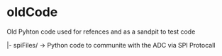 # oldCode

Old Pyhton code used for refences and as a sandpit to test code

|- spiFiles/ -> Python code to communite with the ADC via SPI Protocall
